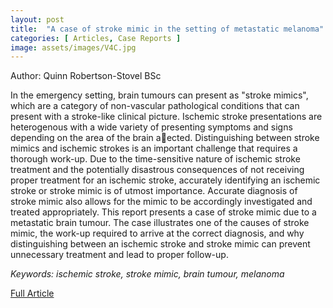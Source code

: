 ```yaml
---
layout: post
title:  "A case of stroke mimic in the setting of metastatic melanoma"
categories: [ Articles, Case Reports ]
image: assets/images/V4C.jpg
---
```


Author: Quinn Robertson-Stovel BSc

In the emergency setting, brain tumours can present as "stroke mimics", which are a category of non-vascular pathological conditions that can present with a stroke-like clinical picture. Ischemic stroke presentations are heterogenous with a wide variety of presenting symptoms and signs depending on the area of the brain aected. Distinguishing between stroke mimics and ischemic strokes is an important challenge that requires a thorough work-up. Due to the time-sensitive nature of ischemic stroke treatment and the potentially disastrous consequences of not receiving proper treatment for an ischemic stroke, accurately identifying an ischemic stroke or stroke mimic is of utmost importance. Accurate diagnosis of stroke mimic also allows for the mimic to be accordingly investigated and treated appropriately. This report presents a case of stroke mimic due to a metastatic brain tumour. The case illustrates one of the causes of stroke mimic, the work-up required to arrive at the correct diagnosis, and why distinguishing between an ischemic stroke and stroke mimic can prevent unnecessary treatment and lead to proper follow-up.

_Keywords: ischemic stroke, stroke mimic, brain tumour, melanoma_

<a href = "/assets/documents/V4I1/V4I1A5.pdf"> Full Article </a>